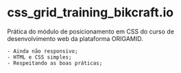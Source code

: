# css_grid_training_bikcraft.io

  Prática do módulo de posicionamento em CSS do curso de desenvolvimento web da plataforma ORIGAMID.
    
    - Ainda não responsivo;
    - HTML e CSS simples;
    - Respeitando as boas práticas;
